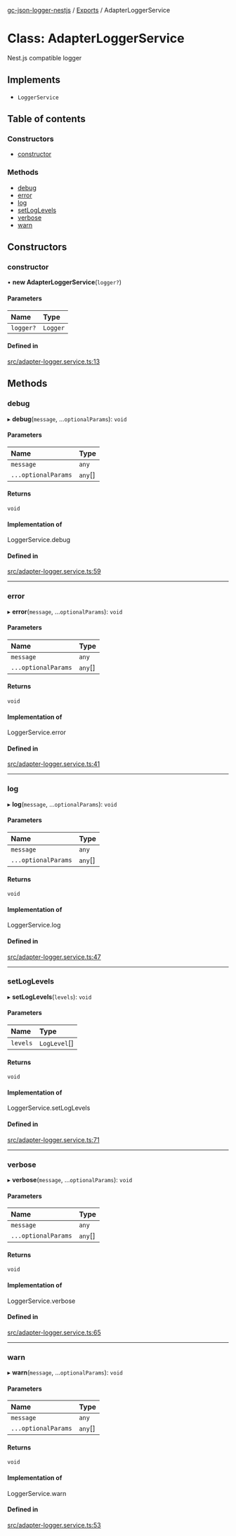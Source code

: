 [gc-json-logger-nestjs](../README.md) / [Exports](../modules.md) / AdapterLoggerService

# Class: AdapterLoggerService

Nest.js compatible logger

## Implements

- `LoggerService`

## Table of contents

### Constructors

- [constructor](AdapterLoggerService.md#constructor)

### Methods

- [debug](AdapterLoggerService.md#debug)
- [error](AdapterLoggerService.md#error)
- [log](AdapterLoggerService.md#log)
- [setLogLevels](AdapterLoggerService.md#setloglevels)
- [verbose](AdapterLoggerService.md#verbose)
- [warn](AdapterLoggerService.md#warn)

## Constructors

### constructor

• **new AdapterLoggerService**(`logger?`)

#### Parameters

| Name | Type |
| :------ | :------ |
| `logger?` | `Logger` |

#### Defined in

[src/adapter-logger.service.ts:13](https://github.com/igrek8/gc-json-logger-nestjs/blob/e1322c4/src/adapter-logger.service.ts#L13)

## Methods

### debug

▸ **debug**(`message`, ...`optionalParams`): `void`

#### Parameters

| Name | Type |
| :------ | :------ |
| `message` | `any` |
| `...optionalParams` | `any`[] |

#### Returns

`void`

#### Implementation of

LoggerService.debug

#### Defined in

[src/adapter-logger.service.ts:59](https://github.com/igrek8/gc-json-logger-nestjs/blob/e1322c4/src/adapter-logger.service.ts#L59)

___

### error

▸ **error**(`message`, ...`optionalParams`): `void`

#### Parameters

| Name | Type |
| :------ | :------ |
| `message` | `any` |
| `...optionalParams` | `any`[] |

#### Returns

`void`

#### Implementation of

LoggerService.error

#### Defined in

[src/adapter-logger.service.ts:41](https://github.com/igrek8/gc-json-logger-nestjs/blob/e1322c4/src/adapter-logger.service.ts#L41)

___

### log

▸ **log**(`message`, ...`optionalParams`): `void`

#### Parameters

| Name | Type |
| :------ | :------ |
| `message` | `any` |
| `...optionalParams` | `any`[] |

#### Returns

`void`

#### Implementation of

LoggerService.log

#### Defined in

[src/adapter-logger.service.ts:47](https://github.com/igrek8/gc-json-logger-nestjs/blob/e1322c4/src/adapter-logger.service.ts#L47)

___

### setLogLevels

▸ **setLogLevels**(`levels`): `void`

#### Parameters

| Name | Type |
| :------ | :------ |
| `levels` | `LogLevel`[] |

#### Returns

`void`

#### Implementation of

LoggerService.setLogLevels

#### Defined in

[src/adapter-logger.service.ts:71](https://github.com/igrek8/gc-json-logger-nestjs/blob/e1322c4/src/adapter-logger.service.ts#L71)

___

### verbose

▸ **verbose**(`message`, ...`optionalParams`): `void`

#### Parameters

| Name | Type |
| :------ | :------ |
| `message` | `any` |
| `...optionalParams` | `any`[] |

#### Returns

`void`

#### Implementation of

LoggerService.verbose

#### Defined in

[src/adapter-logger.service.ts:65](https://github.com/igrek8/gc-json-logger-nestjs/blob/e1322c4/src/adapter-logger.service.ts#L65)

___

### warn

▸ **warn**(`message`, ...`optionalParams`): `void`

#### Parameters

| Name | Type |
| :------ | :------ |
| `message` | `any` |
| `...optionalParams` | `any`[] |

#### Returns

`void`

#### Implementation of

LoggerService.warn

#### Defined in

[src/adapter-logger.service.ts:53](https://github.com/igrek8/gc-json-logger-nestjs/blob/e1322c4/src/adapter-logger.service.ts#L53)

